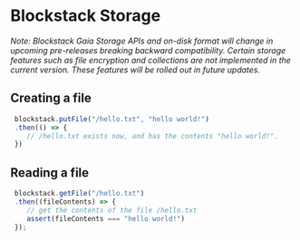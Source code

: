# Blockstack Storage

_Note: Blockstack Gaia Storage APIs and on-disk format will change in
upcoming pre-releases breaking backward compatibility. Certain storage features
such as file encryption and collections are not implemented in the current
version. These features will be rolled out in future updates._

## Creating a file

```JavaScript
 blockstack.putFile("/hello.txt", "hello world!")
 .then(() => {
    // /hello.txt exists now, and has the contents "hello world!".
 })
```

## Reading a file

```JavaScript
 blockstack.getFile("/hello.txt")
 .then((fileContents) => {
    // get the contents of the file /hello.txt
    assert(fileContents === "hello world!")
 });
```
